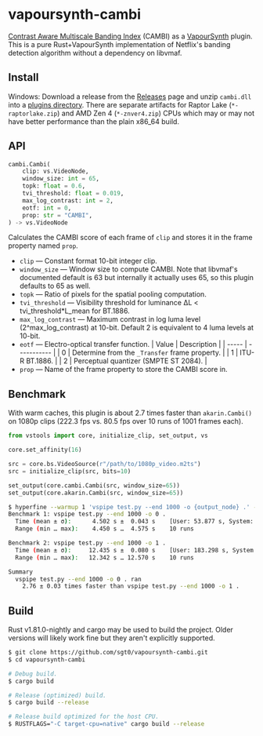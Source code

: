 # vapoursynth-cambi

[Contrast Aware Multiscale Banding Index][CAMBI] (CAMBI) as a [VapourSynth][]
plugin. This is a pure Rust+VapourSynth implementation of Netflix's banding
detection algorithm without a dependency on libvmaf.

## Install

Windows: Download a release from the [Releases][] page and unzip `cambi.dll`
into a [plugins directory][plugin-autoloading]. There are separate artifacts for
Raptor Lake (`*-raptorlake.zip`) and AMD Zen 4 (`*-znver4.zip`) CPUs which may
or may not have better performance than the plain x86_64 build.

## API

```python
cambi.Cambi(
    clip: vs.VideoNode,
    window_size: int = 65,
    topk: float = 0.6,
    tvi_threshold: float = 0.019,
    max_log_contrast: int = 2,
    eotf: int = 0,
    prop: str = "CAMBI",
) -> vs.VideoNode
```

Calculates the CAMBI score of each frame of `clip` and stores it in the frame
property named `prop`.

- `clip` — Constant format 10-bit integer clip.
- `window_size` — Window size to compute CAMBI. Note that libvmaf's documented
  default is 63 but internally it actually uses 65, so this plugin defaults to
  65 as well.
- `topk` — Ratio of pixels for the spatial pooling computation.
- `tvi_threshold` — Visibility threshold for luminance ΔL < tvi_threshold\*L_mean for BT.1886.
- `max_log_contrast` — Maximum contrast in log luma level (2^max_log_contrast)
  at 10-bit. Default 2 is equivalent to 4 luma levels at 10-bit.
- `eotf` — Electro-optical transfer function.
  | Value | Description |
  | ----- | ----------- |
  | 0 | Determine from the `_Transfer` frame property. |
  | 1 | ITU-R BT.1886. |
  | 2 | Perceptual quantizer (SMPTE ST 2084). |
- `prop` — Name of the frame property to store the CAMBI score in.

## Benchmark

With warm caches, this plugin is about 2.7 times faster than `akarin.Cambi()` on
1080p clips (222.3 fps vs. 80.5 fps over 10 runs of 1001 frames each).

```python
from vstools import core, initialize_clip, set_output, vs

core.set_affinity(16)

src = core.bs.VideoSource(r"/path/to/1080p_video.m2ts")
src = initialize_clip(src, bits=10)

set_output(core.cambi.Cambi(src, window_size=65))
set_output(core.akarin.Cambi(src, window_size=65))
```

```bash
$ hyperfine --warmup 1 'vspipe test.py --end 1000 -o {output_node} .' -P output_node 0 1
Benchmark 1: vspipe test.py --end 1000 -o 0 .
  Time (mean ± σ):      4.502 s ±  0.043 s    [User: 53.877 s, System: 4.763 s]
  Range (min … max):    4.450 s …  4.575 s    10 runs

Benchmark 2: vspipe test.py --end 1000 -o 1 .
  Time (mean ± σ):     12.435 s ±  0.080 s    [User: 183.298 s, System: 2.283 s]
  Range (min … max):   12.342 s … 12.570 s    10 runs

Summary
  vspipe test.py --end 1000 -o 0 . ran
    2.76 ± 0.03 times faster than vspipe test.py --end 1000 -o 1 .
```

## Build

Rust v1.81.0-nightly and cargo may be used to build the project. Older versions
will likely work fine but they aren't explicitly supported.

```bash
$ git clone https://github.com/sgt0/vapoursynth-cambi.git
$ cd vapoursynth-cambi

# Debug build.
$ cargo build

# Release (optimized) build.
$ cargo build --release

# Release build optimized for the host CPU.
$ RUSTFLAGS="-C target-cpu=native" cargo build --release
```

[CAMBI]: https://github.com/Netflix/vmaf/blob/v3.0.0/resource/doc/papers/CAMBI_PCS2021.pdf
[VapourSynth]: https://www.vapoursynth.com
[Releases]: https://github.com/sgt0/vapoursynth-cambi/releases
[plugin-autoloading]: https://www.vapoursynth.com/doc/installation.html#plugin-autoloading
